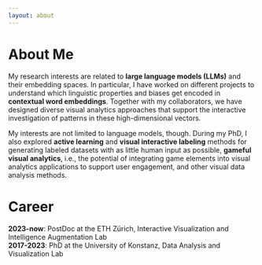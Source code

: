 ```yaml
---
layout: about
---
```


# About Me
My research interests are related to <b>large language models (LLMs)</b> and their embedding spaces. In particular, I have worked on different projects to understand which linguistic properties and biases get encoded in <b>contextual word embeddings</b>. Together with my collaborators, we have designed diverse visual analytics approaches that support the interactive investigation of patterns in these high-dimensional vectors.

My interests are not limited to language models, though. During my PhD, I  also explored <b>active learning</b> and <b>visual interactive labeling</b> methods for generating labeled datasets with as little human input as possible, <b>gameful visual analytics</b>, i.e., the potential of integrating game elements into visual analytics applications to support user engagement, and other visual data analysis methods.
<br/>

# Career
<b>2023-now</b>: PostDoc at the ETH Zürich, Interactive Visualization and Intelligence Augmentation Lab
<br/>
<b>2017-2023</b>: PhD at the University of Konstanz, Data Analysis and Visualization Lab 

[//]: # (# Publications)

[//]: # (* Rita Sevastjanova, Hanna Hauptmann, Sebastian Deterding, and Mennatallah El-Assady. 2023. Personalized Language Model Selection through Gamified Elicitation of Contrastive Concept Preferences. IEEE Transactions on Visualization and Computer Graphics &#40;2023&#41;.)

[//]: # (<br/> )

[//]: # (* Rita Sevastjanova, Simon Vogelbacher, Andreas Spitz, Daniel Keim, and Mennatallah El-Assady. 2023. Visual Comparison of Text Sequences Generated by Large Language Models. In 2023 IEEE Visualization in Data Science &#40;VDS&#41;, IEEE, 11-20.)

[//]: # (<br/> )

[//]: # (* Rita Sevastjanova and Mennatallah El-Assady. WEC-Explainer: A Descriptive Framework.)

[//]: # (<br/>)

[//]: # (* Thilo Spinner, Rebecca Kehlbeck, Rita Sevastjanova, Tobias Stähle, Daniel A Keim, Oliver Deussen, Andreas Spitz, and Mennatallah El-Assady. 2023. Revealing the Unwritten: Visual Investigation of Beam Search Trees to Address Language Model Prompting Challenges. arXiv preprint arXiv:2310.11252 &#40;2023&#41;.)

[//]: # (<br/> )

[//]: # (* Steffen Eckhard, Vytautas Jankauskas, Elena Leuschner, Ian Burton, Tilman Kerl, and Rita Sevastjanova. 2023. The performance of international organizations: a new measure and dataset based on computational text analysis of evaluation reports. The Review of International Organizations &#40;2023&#41;, 1-24.)

[//]: # (<br/> )

[//]: # (* Marieke Einfeldt, Rita Sevastjanova, Katharina Zahner-Ritter, Ekaterina Kazak, and Bettina Braun. 2023. The use of Active Learning systems for stimulus selection and response modelling perception experiments. Computer Speech & Language &#40;2023&#41;, 101537.)

[//]: # (<br/> )

[//]: # (* Sanne van der Linden, Rita Sevastjanova, Mathias Funk, and Mennatallah El-Assady. 2023. MediCoSpace: Visual Decision-Support for Doctor-Patient Consultations using Medical Concept Spaces from EHRs. ACM Transactions on Management Information Systems 14, 2 &#40;2023&#41;, 1-20.)

[//]: # (<br/> )

[//]: # (* Rita Sevastjanova, A Kalouli, Christin Beck, Hanna Hauptmann, and Mennatallah El-Assady. 2022. LMFingerprints: Visual explanations of language model embedding spaces through layerwise contextualization scores. In Computer Graphics Forum, 295-307.)

[//]: # (<br/> )

[//]: # (* Rita Sevastjanova, Eren Cakmak, Shauli Ravfogel, Ryan Cotterell, and Mennatallah El-Assady. 2022. Visual comparison of language model adaptation. IEEE Transactions on Visualization and Computer Graphics 29, 1 &#40;2022&#41;, 1178-1188.)

[//]: # (<br/>)

[//]: # (* Rita Sevastjanova and Mennatallah El-Assady. Beware the Rationalization Trap! When Language Model Explainability diverges from our Mental Models of Language.)

[//]: # (<br/> )

[//]: # (* Aikaterini-Lida Kalouli, Rita Sevastjanova, Christin Beck, and Maribel Romero. 2022. Negation, coordination, and quantifiers in contextualized language models. arXiv preprint arXiv:2209.07836 &#40;2022&#41;.)

[//]: # (<br/>)

[//]: # (* Wolfgang Jentner, Fabian Sperrle, Daniel Seebacher, Matthias Kraus, Rita Sevastjanova, Maximilian T Fischer, Udo Schlegel, Dirk Streeb, Matthias Miller, Thilo Spinner, and others. 2022. Visualisierung der COVID-19-Inzidenzen und Behandlungskapazitäten mit CoronaVis.)

[//]: # (<br/> )

[//]: # (* Mennatallah El-Assady, Rebecca Kehlbeck, Yannick Metz, Udo Schlegel, Rita Sevastjanova, Fabian Sperrle, and Thilo Spinner. 2022. Semantic Color Mapping: A Pipeline for Assigning Meaningful Colors to Text. In 2022 IEEE 4th Workshop on Visualization Guidelines in Research, Design, and Education &#40;VisGuides&#41;, IEEE, 16-22.)

[//]: # (<br/> )

[//]: # (* Tim Lukas, Daniela Vogt, Bo Tackenberg, Lars Tutt, Julia Zisgen, Nicole Bernstein, Yannic Schulte, Patricia Magdalena Schütte, Wolfgang Jentner, Tobias Brodala, and others. 2022. Resilienz und Pandemie: Handlungsempfehlungen anhand von Erfahrungen mit COVID-19. Kohlhammer Verlag.)

[//]: # (<br/> )

[//]: # (* Rita Sevastjanova, Mennatallah El-Assady, Adam Bradley, Christopher Collins, Miriam Butt, and Daniel Keim. 2021. Visinreport: Complementing visual discourse analytics through personalized insight reports. IEEE Transactions on Visualization and Computer Graphics 28, 12 &#40;2021&#41;, 4757-4769.)

[//]: # (<br/> )

[//]: # (* Rita Sevastjanova, Wolfgang Jentner, Fabian Sperrle, Rebecca Kehlbeck, Jürgen Bernard, and Mennatallah El-Assady. 2021. Questioncomb: A gamification approach for the visual explanation of linguistic phenomena through interactive labeling. ACM Transactions on Interactive Intelligent Systems &#40;TiiS&#41; 11, 3-4 &#40;2021&#41;, 1-38.)

[//]: # (<br/> )

[//]: # (* Rita Sevastjanova, Aikaterini-Lida Kalouli, Christin Beck, Hanna Schäfer, and Mennatallah El-Assady. 2021. Explaining Contextualization in Language Models using Visual Analytics. In Proceedings of the 59th Annual Meeting of the Association for Computational Linguistics and the 11th International Joint Conference on Natural Language Processing &#40;Volume 1: Long Papers&#41;, Association for Computational Linguistics, 464-476.)

[//]: # (<br/> )

[//]: # (* Thilo Spinner, Udo Schlegel, Martin Schall, Fabian Sperrle, Rita Sevastjanova, Beatrice Gobbo, Julius Rauscher, Mennatallah El-Assady, and Daniel A Keim. 2021. Speculative Execution of Similarity Queries: Real-Time Parameter Optimization through Visual Exploration. &#40;2021&#41;.)

[//]: # (<br/> )

[//]: # (* Aikaterini-Lida Kalouli, Rebecca Kehlbeck, Rita Sevastjanova, Oliver Deussen, Daniel A Keim, and Miriam Butt. 2021. Is that really a question?: Going beyond factoid questions in NLP. &#40;2021&#41;.)

[//]: # (<br/> )

[//]: # (* Rebecca Kehlbeck, Rita Sevastjanova, Thilo Spinner, Tobias Stähle, and Mennatallah El-Assady. 2021. Demystifying the Embedding Space of Language Models. &#40;2021&#41;.)

[//]: # (<br/> )

[//]: # (* Marieke Einfeldt, Rita Sevastjanova, Katharina Zahner-Ritter, Ekaterina Kazak, and Bettina Braun. 2021. Reliable estimates of interpretable cue effects with Active Learning in psycholinguistic research. &#40;2021&#41;.)

[//]: # (<br/> )

[//]: # (* Maximilian T Fischer, Daniel Seebacher, Rita Sevastjanova, Daniel A Keim, and Mennatallah El-Assady. 2021. CommAID: Visual Analytics for Communication Analysis through Interactive Dynamics Modeling. In Computer Graphics Forum, 25-36.)

[//]: # (<br/> )

[//]: # (* Daniel Seebacher, Maximilian T Fischer, Rita Sevastjanova, Daniel A Keim, and Mennatallah El-Assady. 2021. Visual analytics of conversational dynamics. arXiv preprint arXiv:2105.04897 &#40;2021&#41;.)

[//]: # (<br/> )

[//]: # (* Aikaterini-Lida Kalouli, Rita Sevastjanova, Valeria De Paiva, Richard Crouch, and Mennatallah El-Assady. 2020. XplaiNLI: Explainable natural language inference through visual analytics. In Proceedings of the 28th International Conference on Computational Linguistics: System Demonstrations, 48-52.)

[//]: # (<br/> )

[//]: # (* Rita Sevastjanova, Hanna Schäfer, Jürgen Bernard, Daniel Keim, and Mennatallah El-Assady. 2019. Shall we play?-extending the visual analytics design space through gameful design concepts. In 2019 IEEE Workshop on Machine Learning from User Interaction for Visualization and Analytics &#40;MLUI&#41;, IEEE, 1-9.)

[//]: # (<br/> )

[//]: # (* Fabian Sperrle, Rita Sevastjanova, Rebecca Kehlbeck, and Mennatallah El-Assady. 2019. VIANA: Visual interactive annotation of argumentation. In 2019 IEEE Conference on Visual Analytics Science and Technology &#40;VAST&#41;, IEEE, 11-22.)

[//]: # (<br/> )

[//]: # (* Aikaterini-Lida Kalouli, Rebecca Kehlbeck, Rita Sevastjanova, Katharina Kaiser, Georg A Kaiser, and Miriam Butt. 2019. Parhistvis: visualization of parallel multilingual historical data. In Proceedings of the 1st International Workshop on Computational Approaches to Historical Language Change, 109-114.)

[//]: # (<br/> )

[//]: # (* Wolfgang Jentner, Juri Buchmüller, Fabian Sperrle, Rita Sevastjanova, Thilo Spinner, Udo Schlegel, Dirk Streeb, and Hanna Schäfer. 2019. NEAT-Novel Emergency Analysis Tool. In 2019 IEEE Conference on Visual Analytics Science and Technology &#40;VAST&#41;, IEEE, 104-105.)

[//]: # (<br/>)

[//]: # (* Rita Sevastjanova, Fabian Beck, Basil Ell, Cagatay Turkay, Rafael Henkin, Miriam Butt, Daniel A Keim, and Mennatallah El-Assady. 2018. Going beyond visualization: Verbalization as complementary medium to explain machine learning models. In Workshop on Visualization for AI Explainability at IEEE VIS.)

[//]: # (<br/> )

[//]: # (* Rita Sevastjanova, Mennatallah El-Assady, Annette Hautli-Janisz, Aikaterini-Lida Kalouli, Rebecca Kehlbeck, Oliver Deussen, Daniel A Keim, and Miriam Butt. 2018. Mixed-initiative active learning for generating linguistic insights in question classification. In 3rd workshop on data systems for interactive analysis &#40;DSIA&#41; at IEEE VIS.)

[//]: # (<br/> )

[//]: # (* Wolfgang Jentner, Rita Sevastjanova, Florian Stoffel, Daniel A Keim, Jürgen Bernard, and Mennatallah El-Assady. 2018. Minions, sheep, and fruits: metaphorical narratives to explain artificial intelligence and build trust. In Workshop on Visualization for AI Explainability at IEEE.)

[//]: # (<br/> )

[//]: # (* Mennatallah El-Assady, Wolfgang Jentner, Rebecca Kehlbeck, Udo Schlegel, Rita Sevastjanova, Fabian Sperrle, Thilo Spinner, and Daniel Keim. 2019. Towards XAI: structuring the processes of explanations. In Proceedings of the ACM Workshop on Human-Centered Machine Learning, Glasgow, UK.)

[//]: # (<br/> )

[//]: # (* Mennatallah El-Assady, Wolfgang Jentner, Fabian Sperrle, Rita Sevastjanova, Annette Hautli, Miriam Butt, and Daniel Keim. 2019. lingvis. io-A linguistic visual analytics framework. In Proceedings of the 57th Annual Meeting of the Association for Computational Linguistics: System Demonstrations, 13-18.)

[//]: # (<br/> )

[//]: # (* Mennatallah El-Assady, Rita Sevastjanova, Daniel Keim, and Christopher Collins. 2018. ThreadReconstructor: Modeling reply-chains to untangle conversational text through visual analytics. In Computer Graphics Forum, 351-365.)

[//]: # (<br/> )

[//]: # (* Mennatallah El-Assady, Fabian Sperrle, Rita Sevastjanova, Michael Sedlmair, and Daniel Keim. 2018. LTMA: Layered topic matching for the comparative exploration, evaluation, and refinement of topic modeling results. In 2018 International Symposium on Big Data Visual and Immersive Analytics &#40;BDVA&#41;, IEEE, 1-10.)

[//]: # (<br/> )

[//]: # (* Mennatallah El-Assady, Rita Sevastjanova, Bela Gipp, Daniel Keim, and Christopher Collins. 2017. NEREx: Named-Entity Relationship Exploration in Multi-Party Conversations. In Computer Graphics Forum, Wiley Online Library, 213-225.)

[//]: # (<br/> )

[//]: # (* Mennatallah El-Assady, Rita Sevastjanova, Fabian Sperrle, Daniel Keim, and Christopher Collins. 2017. Progressive learning of topic modeling parameters: A visual analytics framework. IEEE transactions on visualization and computer graphics 24, 1 &#40;2017&#41;, 382-391.)

[//]: # ()
